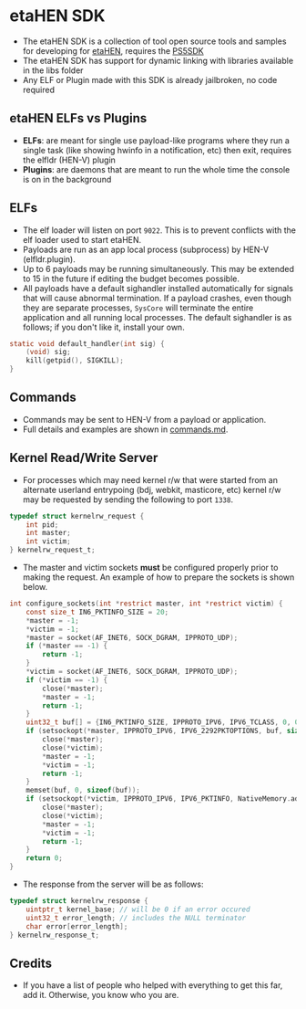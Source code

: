 etaHEN SDK
=====
- The etaHEN SDK is a collection of tool open source tools and samples for developing for [etaHEN](https://github.com/LightningMods/etaHEN), requires the [PS5SDK](https://github.com/PS5Dev/PS5SDK)
- The etaHEN SDK has support for dynamic linking with libraries available in the libs folder
- Any ELF or Plugin made with this SDK is already jailbroken, no code required


etaHEN ELFs vs Plugins
-------------
- **ELFs**: are meant for single use payload-like programs where they run a single task (like showing hwinfo in a notification, etc) then exit, requires the elfldr (HEN-V) plugin
- **Plugins**: are daemons that are meant to run the whole time the console is on in the background

ELFs
--------

* The elf loader will listen on port `9022`. This is to prevent conflicts
  with the elf loader used to start etaHEN.
* Payloads are run as an app local process (subprocess) by HEN-V (elfldr.plugin).
* Up to 6 payloads may be running simultaneously.
  This may be extended to 15 in the future if editing the budget becomes possible.
* All payloads have a default sighandler installed automatically for signals that will
  cause abnormal termination. If a payload crashes, even though they are separate
  processes, `SysCore` will terminate the entire application and all running local processes.
  The default sighandler is as follows; if you don't like it, install your own.

```c
static void default_handler(int sig) {
    (void) sig;
    kill(getpid(), SIGKILL);
}
```


Commands
--------

* Commands may be sent to HEN-V from a payload or application.
* Full details and examples are shown in [commands.md](commands.md).

Kernel Read/Write Server
------------------------

* For processes which may need kernel r/w that were started from an alternate
  userland entrypoing (bdj, webkit, masticore, etc) kernel r/w may be requested
  by sending the following to port `1338`.
```c
typedef struct kernelrw_request {
    int pid;
    int master;
    int victim;
} kernelrw_request_t;
```
* The master and victim sockets **must** be configured properly prior to making the request.
  An example of how to prepare the sockets is shown below.
```c
int configure_sockets(int *restrict master, int *restrict victim) {
    const size_t IN6_PKTINFO_SIZE = 20;
    *master = -1;
    *victim = -1;
    *master = socket(AF_INET6, SOCK_DGRAM, IPPROTO_UDP);
    if (*master == -1) {
        return -1;
    }
    *victim = socket(AF_INET6, SOCK_DGRAM, IPPROTO_UDP);
    if (*victim == -1) {
        close(*master);
        *master = -1;
        return -1;
    }
    uint32_t buf[] = {IN6_PKTINFO_SIZE, IPPROTO_IPV6, IPV6_TCLASS, 0, 0, 0};
    if (setsockopt(*master, IPPROTO_IPV6, IPV6_2292PKTOPTIONS, buf, sizeof(buf))) {
        close(*master);
        close(*victim);
        *master = -1;
        *victim = -1;
        return -1;
    }
    memset(buf, 0, sizeof(buf));
    if (setsockopt(*victim, IPPROTO_IPV6, IPV6_PKTINFO, NativeMemory.addressOf(buf), IN6_PKTINFO_SIZE)) {
        close(*master);
        close(*victim);
        *master = -1;
        *victim = -1;
        return -1;
    }
    return 0;
}
```
* The response from the server will be as follows:
```c
typedef struct kernelrw_response {
    uintptr_t kernel_base; // will be 0 if an error occured
    uint32_t error_length; // includes the NULL terminator
    char error[error_length];
} kernelrw_response_t;
```

Credits
-------

* If you have a list of people who helped with everything to get this far, add it. Otherwise, you know who you are.
